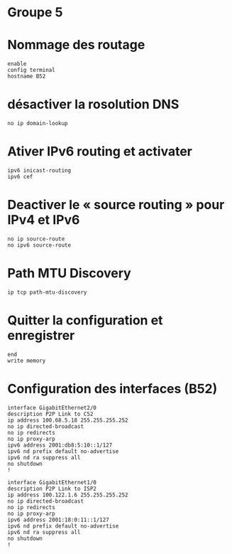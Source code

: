 # Groupe 5 
# Nommage des routage
```console
enable 
config terminal 
hostname B52
```

# désactiver la rosolution DNS
```console
no ip domain-lookup
```

# Ativer IPv6 routing et activater 
```console
ipv6 inicast-routing
ipv6 cef
```

# Deactiver le « source routing » pour IPv4 et IPv6 
```console
no ip source-route
no ipv6 source-route
```

# Path MTU Discovery 
```console
ip tcp path-mtu-discovery
```

# Quitter la configuration et enregistrer 
```console
end
write memory
```

# Configuration des interfaces (B52)
```console
interface GigabitEthernet2/0
description P2P Link to C52
ip address 100.68.5.18 255.255.255.252
no ip directed-broadcast
no ip redirects
no ip proxy-arp
ipv6 address 2001:db8:5:10::1/127
ipv6 nd prefix default no-advertise
ipv6 nd ra suppress all
no shutdown
!

interface GigabitEthernet1/0
description P2P Link to ISP2
ip address 100.122.1.6 255.255.255.252
no ip directed-broadcast
no ip redirects
no ip proxy-arp
ipv6 address 2001:18:0:11::1/127
ipv6 nd prefix default no-advertise
ipv6 nd ra suppress all
no shutdown
!
```
